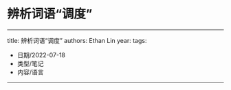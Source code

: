 # 辨析词语“调度”


---
title: 辨析词语“调度”
authors: Ethan Lin
year:
tags:
  - 日期/2022-07-18 
  - 类型/笔记 
  - 内容/语言 
---




